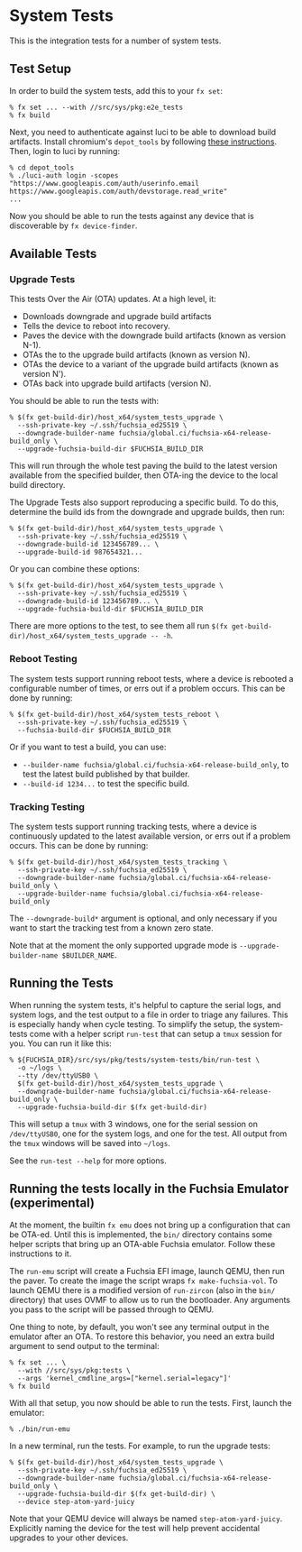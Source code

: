# System Tests

This is the integration tests for a number of system tests.

## Test Setup

In order to build the system tests, add this to your `fx set`:

```
% fx set ... --with //src/sys/pkg:e2e_tests
% fx build
```

Next, you need to authenticate against luci to be able to download build
artifacts. Install chromium's `depot_tools` by following
[these instructions](https://commondatastorage.googleapis.com/chrome-infra-docs/flat/depot_tools/docs/html/depot_tools_tutorial.html).
Then, login to luci by running:

```
% cd depot_tools
% ./luci-auth login -scopes "https://www.googleapis.com/auth/userinfo.email https://www.googleapis.com/auth/devstorage.read_write"
...
```

Now you should be able to run the tests against any device that is discoverable
by `fx device-finder`.

## Available Tests

### Upgrade Tests

This tests Over the Air (OTA) updates. At a high level, it:

* Downloads downgrade and upgrade build artifacts
* Tells the device to reboot into recovery.
* Paves the device with the downgrade build artifacts (known as version N-1).
* OTAs the to the upgrade build artifacts (known as version N).
* OTAs the device to a variant of the upgrade build artifacts (known as version
  N').
* OTAs back into upgrade build artifacts (version N).

You should be able to run the tests with:

```
% $(fx get-build-dir)/host_x64/system_tests_upgrade \
  --ssh-private-key ~/.ssh/fuchsia_ed25519 \
  --downgrade-builder-name fuchsia/global.ci/fuchsia-x64-release-build_only \
  --upgrade-fuchsia-build-dir $FUCHSIA_BUILD_DIR
```

This will run through the whole test paving the build to the latest version
available from the specified builder, then OTA-ing the device to the local build
directory.

The Upgrade Tests also support reproducing a specific build. To do this,
determine the build ids from the downgrade and upgrade builds, then run:

```
% $(fx get-build-dir)/host_x64/system_tests_upgrade \
  --ssh-private-key ~/.ssh/fuchsia_ed25519 \
  --downgrade-build-id 123456789... \
  --upgrade-build-id 987654321...
```

Or you can combine these options:

```
% $(fx get-build-dir)/host_x64/system_tests_upgrade \
  --ssh-private-key ~/.ssh/fuchsia_ed25519 \
  --downgrade-build-id 123456789... \
  --upgrade-fuchsia-build-dir $FUCHSIA_BUILD_DIR
```

There are more options to the test, to see them all run
`$(fx get-build-dir)/host_x64/system_tests_upgrade -- -h`.

### Reboot Testing

The system tests support running reboot tests, where a device is rebooted a
configurable number of times, or errs out if a problem occurs. This
can be done by running:

```
% $(fx get-build-dir)/host_x64/system_tests_reboot \
  --ssh-private-key ~/.ssh/fuchsia_ed25519 \
  --fuchsia-build-dir $FUCHSIA_BUILD_DIR
```

Or if you want to test a build, you can use:

* `--builder-name fuchsia/global.ci/fuchsia-x64-release-build_only`, to test the
  latest build published by that builder.
* `--build-id 1234...` to test the specific build.

### Tracking Testing

The system tests support running tracking tests, where a device is
continuously updated to the latest available version, or errs out if a problem
occurs. This can be done by running:

```
% $(fx get-build-dir)/host_x64/system_tests_tracking \
  --ssh-private-key ~/.ssh/fuchsia_ed25519 \
  --downgrade-builder-name fuchsia/global.ci/fuchsia-x64-release-build_only \
  --upgrade-builder-name fuchsia/global.ci/fuchsia-x64-release-build_only
```

The `--downgrade-build*` argument is optional, and only necessary if you want to
start the tracking test from a known zero state.

Note that at the moment the only supported upgrade mode is
`--upgrade-builder-name $BUILDER_NAME`.

## Running the Tests

When running the system tests, it's helpful to capture the serial logs, and
system logs, and the test output to a file in order to triage any failures. This
is especially handy when cycle testing. To simplify the setup, the system-tests
come with a helper script `run-test` that can setup a `tmux` session
for you. You can run it like this:

```
% ${FUCHSIA_DIR}/src/sys/pkg/tests/system-tests/bin/run-test \
  -o ~/logs \
  --tty /dev/ttyUSB0 \
  $(fx get-build-dir)/host_x64/system_tests_upgrade \
  --downgrade-builder-name fuchsia/global.ci/fuchsia-x64-release-build_only \
  --upgrade-fuchsia-build-dir $(fx get-build-dir)
```

This will setup a `tmux` with 3 windows, one for the serial session on
`/dev/ttyUSB0`, one for the system logs, and one for the test. All output from
the `tmux` windows will be saved into `~/logs`.

See the `run-test --help` for more options.

## Running the tests locally in the Fuchsia Emulator (experimental)

At the moment, the builtin `fx emu` does not bring up a configuration that can be
OTA-ed. Until this is implemented, the `bin/` directory contains some helper
scripts that bring up an OTA-able Fuchsia emulator. Follow these instructions to
it.

The `run-emu` script will create a Fuchsia EFI image, launch QEMU, then run the
paver. To create the image the script wraps `fx make-fuchsia-vol`. To launch
QEMU there is a modified version of `run-zircon` (also in the `bin/` directory)
that uses OVMF to allow us to run the bootloader. Any arguments you pass to the
script will be passed through to QEMU.

One thing to note, by default, you won't see any terminal output in the emulator
after an OTA. To restore this behavior, you need an extra build argument to send
output to the terminal:

```
% fx set ... \
  --with //src/sys/pkg:tests \
  --args 'kernel_cmdline_args=["kernel.serial=legacy"]'
% fx build
```

With all that setup, you now should be able to run the tests. First, launch the
emulator:

```
% ./bin/run-emu
```

In a new terminal, run the tests. For example, to run the upgrade tests:

```
% $(fx get-build-dir)/host_x64/system_tests_upgrade \
  --ssh-private-key ~/.ssh/fuchsia_ed25519 \
  --downgrade-builder-name fuchsia/global.ci/fuchsia-x64-release-build_only \
  --upgrade-fuchsia-build-dir $(fx get-build-dir) \
  --device step-atom-yard-juicy
```

Note that your QEMU device will always be named `step-atom-yard-juicy`.
Explicitly naming the device for the test will help prevent accidental upgrades
to your other devices.

[OVMF]: https://github.com/tianocore/tianocore.github.io/wiki/OVMF
